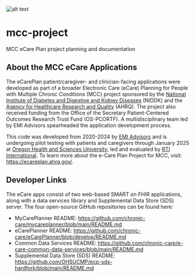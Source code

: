![alt text](http://documentation/MCCCarePlanning.png)

# mcc-project
MCC eCare Plan project planning and documentation

## About the MCC eCare Applications
The eCarePlan patient/caregiver- and clinician-facing applications were developed as part of a broader Electronic Care (eCare) Planning for People with Multiple Chronic Conditions (MCC) project sponsored by the [National Institute of Diabetes and Digestive and Kidney Diseases](https://www.niddk.nih.gov/) (NIDDK) and the [Agency for Healthcare Research and Quality](https://www.ahrq.gov/) (AHRQ). The project also received funding from the Office of the Secretary Patient-Centered Outcomes Research Trust Fund (OS-PCORTF). A multidisciplinary team led by EMI Advisors spearheaded the application development process.

This code was developed from 2020-2024 by [EMI Advisors](https://www.emiadvisors.net/) and is undergoing pilot testing with patients and caregivers through January 2025 at [Oregon Health and Sciences University](https://www.ohsu.edu/), led and evaluated by [RTI International](https://www.rti.org/). To learn more about the e-Care Plan Project for MCC, visit: https://ecareplan.ahrq.gov/.

## Developer Links
The eCare apps consist of two web-based SMART on FHIR applications, along with a data services library and Supplemental Data Store (SDS) server. The four open-source GitHub repositories can be found here: 

- MyCarePlanner README: https://github.com/chronic-care/mycareplanner/blob/main/README.md 
- eCarePlanner README: https://github.com/chronic-care/eCarePlanner/blob/develop/README.md 
- Common Data Services README: https://github.com/chronic-care/e-care-common-data-services/blob/main/README.md 
- Supplemental Data Store (SDS) README: https://github.com/OHSUCMP/ecp-sds-hardfork/blob/main/README.md 
